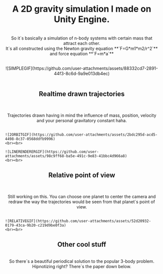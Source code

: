 <h1 align="center"><b>A 2D gravity simulation I made on Unity Engine.</b></h1>
<br>  

<div align="center">
    So it´s basically a simulation of n-body systems with certain mass that attract each other. 
    <br>
    It´s all constructed using the Newton gravity equation **`F=G*m1*m2/r^2`** and force equation **`F=m*a`**
    <br><br>
</div>

<p align="center">
    ![SIMPLEGIF](https://github.com/user-attachments/assets/88332cd7-2891-44f3-8c6d-9a9e013db4ec)
    <br><br>
</p>

<h2 align="center"><b>Realtime drawn trajectories</b></h2>
<br>

<p align="center">
    Trajectories drawn having in mind the influence of mass, position, velocity and your personal gravitatory constant haha.
    <br><br>

    ![2ORBITGIF](https://github.com/user-attachments/assets/2bdc295d-acd5-4498-8c37-0568ddfb9996)
    <br><br>

    ![LINERENDERERGIF](https://github.com/user-attachments/assets/98c9ff68-ba5e-491c-9e83-41bbc4d966a8)
    <br><br>
</p>

<h2 align="center"><b>Relative point of view</b></h2>
<br>

<p align="center">
    Still working on this. You can choose one planet to center the camera and redraw the way the trajectories would be seen from that planet´s point of view.
    <br><br>

    ![RELATIVEGIF](https://github.com/user-attachments/assets/52d20932-0179-43ca-9b20-c219d9be0f3a)
    <br><br>
</p>

<h2 align="center"><b>Other cool stuff</b></h2>
<br>

<div align="center">
    So there´s a beautiful periodical solution to the popular 3-body problem. Hipnotizing right? There´s the paper down below.
    <br><br>
</div>
